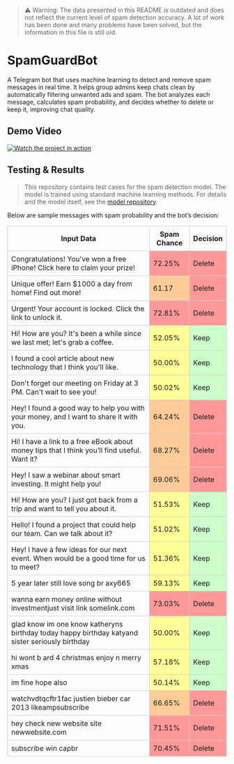 > ⚠️ Warning: The data presented in this README is outdated and does not reflect the current level of spam detection accuracy. A lot of work has been done and many problems have been solved, but the information in this file is still old.

# SpamGuardBot

A Telegram bot that uses machine learning to detect and remove spam messages in real time. It helps group admins keep chats clean by automatically filtering unwanted ads and spam. The bot analyzes each message, calculates spam probability, and decides whether to delete or keep it, improving chat quality.

## Demo Video

[![Watch the project in action](https://img.youtube.com/vi/kxPaYbDYAjU/0.jpg)](https://youtu.be/kxPaYbDYAjU)

[//]: # (## Installation Guide)

[//]: # ()

[//]: # (Follow our simple [installation guide]&#40;https://google.com/&#41; to set up the bot.)

## Testing & Results

> This repository contains test cases for the spam detection model. The model is trained using standard machine learning methods. For details and the model itself, see the [model repository](https://github.com/IlliaFransua/SpamGuardService).

Below are sample messages with spam probability and the bot’s decision:

<table>
  <thead>
    <tr>
      <th style="padding: 8px; border: 1px solid #ccc;">Input Data</th>
      <th style="padding: 8px; border: 1px solid #ccc;">Spam Chance</th>
      <th style="padding: 8px; border: 1px solid #ccc;">Decision</th>
    </tr>
  </thead>
  <tbody>
    <tr>
      <td style="padding: 8px; border: 1px solid #ccc;">Congratulations! You've won a free iPhone! Click here to claim your prize!</td>
      <td style="padding: 8px; border: 1px solid #ccc; background-color: #ff9999;">72.25%</td>
      <td style="padding: 8px; border: 1px solid #ccc; background-color: #ff9999;">Delete</td>
    </tr>
    <tr>
      <td style="padding: 8px; border: 1px solid #ccc;">Unique offer! Earn $1000 a day from home! Find out more!</td>
      <td style="padding: 8px; border: 1px solid #ccc; background-color: #ffcc99;">61.17</td>
      <td style="padding: 8px; border: 1px solid #ccc; background-color: #ff9999;">Delete</td>
    </tr>
    <tr>
      <td style="padding: 8px; border: 1px solid #ccc;">Urgent! Your account is locked. Click the link to unlock it.</td>
      <td style="padding: 8px; border: 1px solid #ccc; background-color: #ff9999;">72.81%</td>
      <td style="padding: 8px; border: 1px solid #ccc; background-color: #ff9999;">Delete</td>
    </tr>
    <tr>
      <td style="padding: 8px; border: 1px solid #ccc;">Hi! How are you? It's been a while since we last met; let's grab a coffee.</td>
      <td style="padding: 8px; border: 1px solid #ccc; background-color: #ffff99;">52.05%</td>
      <td style="padding: 8px; border: 1px solid #ccc; background-color: #ccffcc;">Keep</td>
    </tr>
    <tr>
      <td style="padding: 8px; border: 1px solid #ccc;">I found a cool article about new technology that I think you'll like.</td>
      <td style="padding: 8px; border: 1px solid #ccc; background-color: #ffff99;">50.00%</td>
      <td style="padding: 8px; border: 1px solid #ccc; background-color: #ccffcc;">Keep</td>
    </tr>
    <tr>
      <td style="padding: 8px; border: 1px solid #ccc;">Don't forget our meeting on Friday at 3 PM. Can't wait to see you!</td>
      <td style="padding: 8px; border: 1px solid #ccc; background-color: #ffff99;">50.02%</td>
      <td style="padding: 8px; border: 1px solid #ccc; background-color: #ccffcc;">Keep</td>
    </tr>
    <tr>
      <td style="padding: 8px; border: 1px solid #ccc;">Hey! I found a good way to help you with your money, and I want to share it with you.</td>
      <td style="padding: 8px; border: 1px solid #ccc; background-color: #ffcc99;">64.24%</td>
      <td style="padding: 8px; border: 1px solid #ccc; background-color: #ff9999;">Delete</td>
    </tr>
    <tr>
      <td style="padding: 8px; border: 1px solid #ccc;">Hi! I have a link to a free eBook about money tips that I think you’ll find useful. Want it?</td>
      <td style="padding: 8px; border: 1px solid #ccc; background-color: #ffcc99;">68.27%</td>
      <td style="padding: 8px; border: 1px solid #ccc; background-color: #ff9999;">Delete</td>
    </tr>
    <tr>
      <td style="padding: 8px; border: 1px solid #ccc;">Hey! I saw a webinar about smart investing. It might help you!</td>
      <td style="padding: 8px; border: 1px solid #ccc; background-color: #ffcc99;">69.06%</td>
      <td style="padding: 8px; border: 1px solid #ccc; background-color: #ff9999;">Delete</td>
    </tr>
    <tr>
      <td style="padding: 8px; border: 1px solid #ccc;">Hi! How are you? I just got back from a trip and want to tell you about it.</td>
      <td style="padding: 8px; border: 1px solid #ccc; background-color: #ffff99;">51.53%</td>
      <td style="padding: 8px; border: 1px solid #ccc; background-color: #ccffcc;">Keep</td>
    </tr>
    <tr>
      <td style="padding: 8px; border: 1px solid #ccc;">Hello! I found a project that could help our team. Can we talk about it?</td>
      <td style="padding: 8px; border: 1px solid #ccc; background-color: #ffff99;">51.02%</td>
      <td style="padding: 8px; border: 1px solid #ccc; background-color: #ccffcc;">Keep</td>
    </tr>
    <tr>
      <td style="padding: 8px; border: 1px solid #ccc;">Hey! I have a few ideas for our next event. When would be a good time for us to meet?</td>
      <td style="padding: 8px; border: 1px solid #ccc; background-color: #ffff99;">51.36%</td>
      <td style="padding: 8px; border: 1px solid #ccc; background-color: #ccffcc;">Keep</td>
    </tr>
<tr>
      <td style="padding: 8px; border: 1px solid #ccc;">5 year later still love song br axy665</td>
      <td style="padding: 8px; border: 1px solid #ccc; background-color: #ffff99;">59.13%</td>
      <td style="padding: 8px; border: 1px solid #ccc; background-color: #ccffcc;">Keep</td>
    </tr>
    <tr>
      <td style="padding: 8px; border: 1px solid #ccc;">wanna earn money online without investmentjust visit link somelink.com</td>
      <td style="padding: 8px; border: 1px solid #ccc; background-color: #ff9999;">73.03%</td>
      <td style="padding: 8px; border: 1px solid #ccc; background-color: #ff9999;">Delete</td>
    </tr>
    <tr>
      <td style="padding: 8px; border: 1px solid #ccc;">glad know im one know katheryns birthday today happy birthday katyand sister seriously birthday</td>
      <td style="padding: 8px; border: 1px solid #ccc; background-color: #ffff99;">50.00%</td>
      <td style="padding: 8px; border: 1px solid #ccc; background-color: #ccffcc;">Keep</td>
    </tr>
    <tr>
      <td style="padding: 8px; border: 1px solid #ccc;">hi wont b ard 4 christmas enjoy n merry xmas</td>
      <td style="padding: 8px; border: 1px solid #ccc; background-color: #ffff99;">57.18%</td>
      <td style="padding: 8px; border: 1px solid #ccc; background-color: #ccffcc;">Keep</td>
    </tr>
    <tr>
      <td style="padding: 8px; border: 1px solid #ccc;">im fine hope also</td>
      <td style="padding: 8px; border: 1px solid #ccc; background-color: #ffff99;">50.14%</td>
      <td style="padding: 8px; border: 1px solid #ccc; background-color: #ccffcc;">Keep</td>
    </tr>
    <tr>
      <td style="padding: 8px; border: 1px solid #ccc;">watchvdtqcftr1fac justien bieber car 2013 likeampsubscribe</td>
      <td style="padding: 8px; border: 1px solid #ccc; background-color: #ffcc99;">66.65%</td>
      <td style="padding: 8px; border: 1px solid #ccc; background-color: #ff9999;">Delete</td>
    </tr>
    <tr>
      <td style="padding: 8px; border: 1px solid #ccc;">hey check new website site newwebsite.com</td>
      <td style="padding: 8px; border: 1px solid #ccc; background-color: #ff9999;">71.51%</td>
      <td style="padding: 8px; border: 1px solid #ccc; background-color: #ff9999;">Delete</td>
    </tr>
    <tr>
      <td style="padding: 8px; border: 1px solid #ccc;">subscribe win capbr</td>
      <td style="padding: 8px; border: 1px solid #ccc; background-color: #ff9999;">70.45%</td>
      <td style="padding: 8px; border: 1px solid #ccc; background-color: #ff9999;">Delete</td>
    </tr>
  </tbody>
</table>
